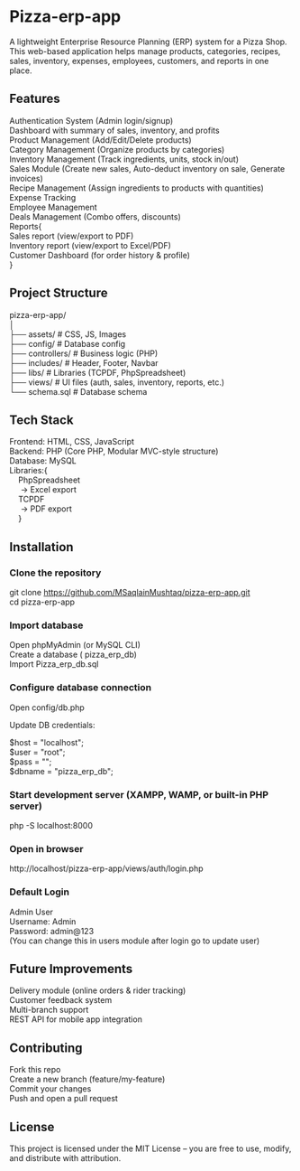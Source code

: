 # Pizza-erp-app

A lightweight Enterprise Resource Planning (ERP) system for a Pizza Shop. This web-based application helps manage products, categories, recipes, sales, inventory, expenses, employees, customers, and reports in one place.

## Features

Authentication System (Admin login/signup)  
Dashboard with summary of sales, inventory, and profits  
Product Management (Add/Edit/Delete products)  
Category Management (Organize products by categories)  
Inventory Management (Track ingredients, units, stock in/out)  
Sales Module (Create new sales, Auto-deduct inventory on sale, Generate invoices)  
Recipe Management (Assign ingredients to products with quantities)  
Expense Tracking  
Employee Management  
Deals Management (Combo offers, discounts)  
Reports{  
    Sales report (view/export to PDF)  
    Inventory report (view/export to Excel/PDF)  
    Customer Dashboard (for order history & profile)  
    }  

## Project Structure
pizza-erp-app/  
│  
├── assets/             # CSS, JS, Images  
├── config/             # Database config  
├── controllers/        # Business logic (PHP)  
├── includes/           # Header, Footer, Navbar  
├── libs/               # Libraries (TCPDF, PhpSpreadsheet)  
├── views/              # UI files (auth, sales, inventory, reports, etc.)  
└── schema.sql          # Database schema  

## Tech Stack

Frontend: HTML, CSS, JavaScript   
Backend: PHP (Core PHP, Modular MVC-style structure)  
Database: MySQL  
Libraries:{  
&nbsp;&nbsp;&nbsp;&nbsp;PhpSpreadsheet  
&nbsp;&nbsp;&nbsp;&nbsp; → Excel export  
&nbsp;&nbsp;&nbsp;&nbsp;TCPDF  
&nbsp;&nbsp;&nbsp;&nbsp; → PDF export  
&nbsp;&nbsp;&nbsp;&nbsp;}  

## Installation

### Clone the repository

git clone https://github.com/MSaqlainMushtaq/pizza-erp-app.git  
cd pizza-erp-app  

### Import database

Open phpMyAdmin (or MySQL CLI)  
Create a database ( pizza_erp_db)  
Import Pizza_erp_db.sql  

### Configure database connection

Open config/db.php  

Update DB credentials:  

$host = "localhost";  
$user = "root";  
$pass = "";  
$dbname = "pizza_erp_db";  


### Start development server (XAMPP, WAMP, or built-in PHP server)

php -S localhost:8000  


### Open in browser

http://localhost/pizza-erp-app/views/auth/login.php

### Default Login

Admin User  
Username: Admin  
Password: admin@123  
(You can change this in users module after login go to update user)  

## Future Improvements

Delivery module (online orders & rider tracking)  
Customer feedback system  
Multi-branch support  
REST API for mobile app integration  

## Contributing

Fork this repo  
Create a new branch (feature/my-feature)  
Commit your changes  
Push and open a pull request  

## License

This project is licensed under the MIT License – you are free to use, modify, and distribute with attribution.
